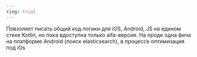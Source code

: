 ```yaml
---
ring: trial
---
```

Повзоляет писать общий код логики для iOS, Android, JS на едином стеке Kotlin, но пока вдоступна только alfa-версия. На проде одна фича на платформе Android (поиск elasticsearch), в процессе оптимизация под iOs
